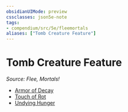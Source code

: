 ```yaml
---
obsidianUIMode: preview
cssclasses: json5e-note
tags:
- compendium/src/5e/fleemortals
aliases: ["Tomb Creature Feature"]
---
```

# Tomb Creature Feature
*Source: Flee, Mortals!* 

- [Armor of Decay](2-Mechanics/CLI/optional-features/armor-of-decay-fleemortals.md)
- [Touch of Rot](2-Mechanics/CLI/optional-features/touch-of-rot-fleemortals.md)
- [Undying Hunger](2-Mechanics/CLI/optional-features/undying-hunger-fleemortals.md)